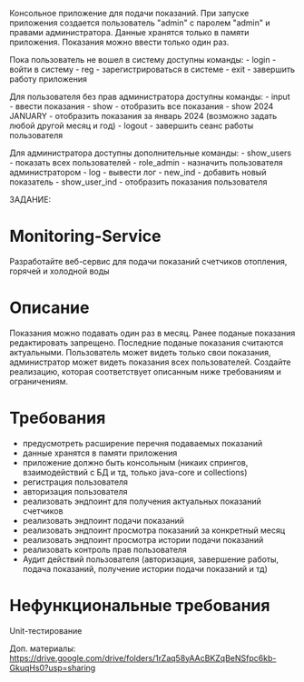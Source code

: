 Консольное приложение для подачи показаний.
При запуске приложения создается пользователь "admin" с паролем "admin" и правами администратора.
Данные хранятся только в памяти приложения.
Показания можно ввести только один раз.

Пока пользователь не вошел в систему доступны команды: 
    - login - войти в систему
    - reg   - зарегистрироваться в системе
    - exit  - завершить работу приложения

Для пользователя без прав администратора доступны команды:
    - input             - ввести показания
    - show              - отобразить все показания
    - show 2024 JANUARY - отобразить показания за январь 2024 (возможно задать любой другой месяц и год)
    - logout            - завершить сеанс работы пользователя

Для администратора доступны дополнительные команды:
    - show_users    - показать всех пользователей
    - role_admin    - назначить пользователя администратором
    - log           - вывести лог
    - new_ind       - добавить новый показатель
    - show_user_ind - отобразить показания пользователя


ЗАДАНИЕ:
# Monitoring-Service
Разработайте веб-сервис для подачи показаний счетчиков отопления, горячей и холодной воды

# Описание
Показания можно подавать один раз в месяц.
Ранее поданые показания редактировать запрещено.
Последние поданые показания считаются актуальными.
Пользователь может видеть только свои показания, администратор может видеть показания всех пользователей.
Создайте реализацию, которая соответствует описанным ниже требованиям и ограничениям.

# Требования
- предусмотреть расширение перечня подаваемых показаний
- данные хранятся в памяти приложения
- приложение должно быть консольным (никаих спрингов, взаимодействий с БД и тд, только java-core и collections)
- регистрация пользователя
- авторизация пользователя
- реализовать эндпоинт для получения актуальных показаний счетчиков
- реализовать эндпоинт подачи показаний
- реализовать эндпоинт просмотра показаний за конкретный месяц
- реализовать эндпоинт просмотра истории подачи показаний
- реализовать контроль прав пользователя
- Аудит действий пользователя (авторизация, завершение работы, подача показаний, получение истории подачи показаний и тд)

# Нефункциональные требования
Unit-тестирование

Доп. материалы: https://drive.google.com/drive/folders/1rZaq58yAAcBKZqBeNSfpc6kb-GkuqHs0?usp=sharing
